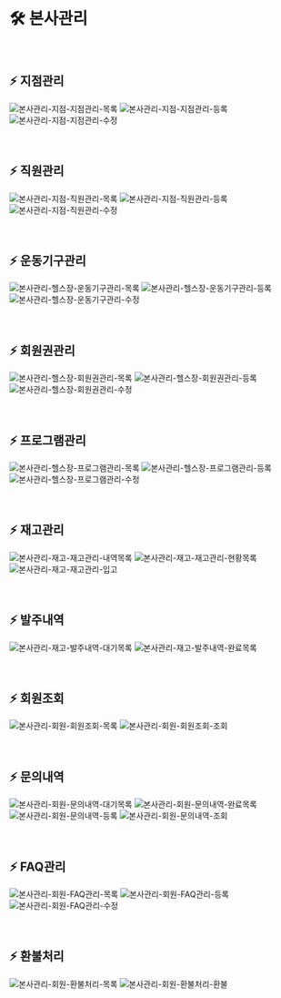 # 🛠 본사관리
<br>

## ⚡ 지점관리
![본사관리-지점-지점관리-목록](https://github.com/user-attachments/assets/d01e6222-654f-46a5-9435-4613f7f031ab)
![본사관리-지점-지점관리-등록](https://github.com/user-attachments/assets/8650e062-79e8-4929-a97f-69af8a5d9554)
![본사관리-지점-지점관리-수정](https://github.com/user-attachments/assets/8e780e33-4324-4443-b844-828c03c6d83b)
<br>
<br>
<br>

## ⚡ 직원관리
![본사관리-지점-직원관리-목록](https://github.com/user-attachments/assets/f0498b61-f63e-4ddf-8176-4ae49cf161ce)
![본사관리-지점-직원관리-등록](https://github.com/user-attachments/assets/02b935e6-779f-4519-9172-36607a7d5238)
![본사관리-지점-직원관리-수정](https://github.com/user-attachments/assets/533f4765-bb9b-4742-824c-c3f0e7294fba)
<br>
<br>
<br>

## ⚡ 운동기구관리
![본사관리-헬스장-운동기구관리-목록](https://github.com/user-attachments/assets/d7b0f2e9-7997-4ee6-b223-08a95ac639eb)
![본사관리-헬스장-운동기구관리-등록](https://github.com/user-attachments/assets/fab211a5-58ce-445b-bc43-b08678bee299)
![본사관리-헬스장-운동기구관리-수정](https://github.com/user-attachments/assets/4cf45a1f-c4db-49d7-a2ef-8773ed50692b)
<br>
<br>
<br>

## ⚡ 회원권관리
![본사관리-헬스장-회원권관리-목록](https://github.com/user-attachments/assets/e9603a6e-2de6-4dc6-9205-4b7adc1805da)
![본사관리-헬스장-회원권관리-등록](https://github.com/user-attachments/assets/6ff6a510-7c22-4bf1-8357-9f899a4540be)
![본사관리-헬스장-회원권관리-수정](https://github.com/user-attachments/assets/8efdedf7-d40a-43c9-888d-c5fafc47f583)
<br>
<br>
<br>

## ⚡ 프로그램관리
![본사관리-헬스장-프로그램관리-목록](https://github.com/user-attachments/assets/e48da6a5-b2a8-48f4-85fa-21dd6296e855)
![본사관리-헬스장-프로그램관리-등록](https://github.com/user-attachments/assets/6a5cea4e-0b6b-4602-8ee6-54534c27b16b)
![본사관리-헬스장-프로그램관리-수정](https://github.com/user-attachments/assets/cdd963b8-b812-4161-85e5-53f45a0dd185)
<br>
<br>
<br>

## ⚡ 재고관리
![본사관리-재고-재고관리-내역목록](https://github.com/user-attachments/assets/0ba9401c-f3bd-418a-9f1b-344ab3e0e63f)
![본사관리-재고-재고관리-현황목록](https://github.com/user-attachments/assets/a96e1561-2f73-4a39-9a83-0ced99c3a079)
![본사관리-재고-재고관리-입고](https://github.com/user-attachments/assets/bfafb803-66d3-4c64-ac39-4161ceb87e0b)
<br>
<br>
<br>

## ⚡ 발주내역
![본사관리-재고-발주내역-대기목록](https://github.com/user-attachments/assets/6a898d6d-0a1b-4179-8eec-f3cc8f7dc5b8)
![본사관리-재고-발주내역-완료목록](https://github.com/user-attachments/assets/d1371957-28c6-4349-a6b5-9f55552b1731)
<br>
<br>
<br>

## ⚡ 회원조회
![본사관리-회원-회원조회-목록](https://github.com/user-attachments/assets/3a029085-9086-4064-b135-f5def12fcefe)
![본사관리-회원-회원조회-조회](https://github.com/user-attachments/assets/84a1b5b3-7c83-434e-9dbf-22dd0eedf6fc)
<br>
<br>
<br>

## ⚡ 문의내역
![본사관리-회원-문의내역-대기목록](https://github.com/user-attachments/assets/f74e343c-7281-4784-8ade-977813bbc593)
![본사관리-회원-문의내역-완료목록](https://github.com/user-attachments/assets/eb48acd4-3889-43cf-be0b-80ecfb8a3804)
![본사관리-회원-문의내역-등록](https://github.com/user-attachments/assets/8adfb30e-c822-4d5c-a10a-879a0367fb76)
![본사관리-회원-문의내역-조회](https://github.com/user-attachments/assets/0cdad773-ffc8-4f63-b727-1b40285fc44d)
<br>
<br>
<br>

## ⚡ FAQ관리
![본사관리-회원-FAQ관리-목록](https://github.com/user-attachments/assets/c6a487db-8665-4f85-8687-4fbe514c92f4)
![본사관리-회원-FAQ관리-등록](https://github.com/user-attachments/assets/9d061ba9-b391-4511-9b9f-4eee1eecf630)
![본사관리-회원-FAQ관리-수정](https://github.com/user-attachments/assets/1fa6f8ed-bb35-4f66-8c37-af278ba6b447)
<br>
<br>
<br>

## ⚡ 환불처리
![본사관리-회원-환불처리-목록](https://github.com/user-attachments/assets/222f824f-c510-4d6f-a73b-2d56e0027200)
![본사관리-회원-환불처리-환불](https://github.com/user-attachments/assets/f7b9f05b-0086-4035-89da-365a266073e2)
